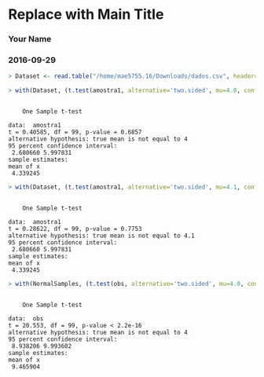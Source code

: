 <!-- R Commander Markdown Template -->

Replace with Main Title
=======================

### Your Name

### 2016-09-29








```r
> Dataset <- read.table("/home/mae5755.16/Downloads/dados.csv", header=TRUE, sep=",", na.strings="NA", dec=".", strip.white=TRUE)
```


```r
> with(Dataset, (t.test(amostra1, alternative='two.sided', mu=4.0, conf.level=.95)))
```

```

	One Sample t-test

data:  amostra1
t = 0.40585, df = 99, p-value = 0.6857
alternative hypothesis: true mean is not equal to 4
95 percent confidence interval:
 2.680660 5.997831
sample estimates:
mean of x 
 4.339245 
```


```r
> with(Dataset, (t.test(amostra1, alternative='two.sided', mu=4.1, conf.level=.95)))
```

```

	One Sample t-test

data:  amostra1
t = 0.28622, df = 99, p-value = 0.7753
alternative hypothesis: true mean is not equal to 4.1
95 percent confidence interval:
 2.680660 5.997831
sample estimates:
mean of x 
 4.339245 
```


```r
> with(NormalSamples, (t.test(obs, alternative='two.sided', mu=4.0, conf.level=.95)))
```

```

	One Sample t-test

data:  obs
t = 20.553, df = 99, p-value < 2.2e-16
alternative hypothesis: true mean is not equal to 4
95 percent confidence interval:
 8.938206 9.993602
sample estimates:
mean of x 
 9.465904 
```


